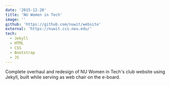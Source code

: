 ```yaml
---
date: '2015-12-20'
title: 'NU Women in Tech'
image: ''
github: 'https://github.com/nuwit/website'
external: 'https://nuwit.ccs.neu.edu/'
tech:
  - Jekyll
  - HTML
  - CSS
  - Bootstrap
  - JS
---
```


Complete overhaul and redesign of NU Women in Tech's club website using Jekyll, built while serving as web chair on the e-board.
